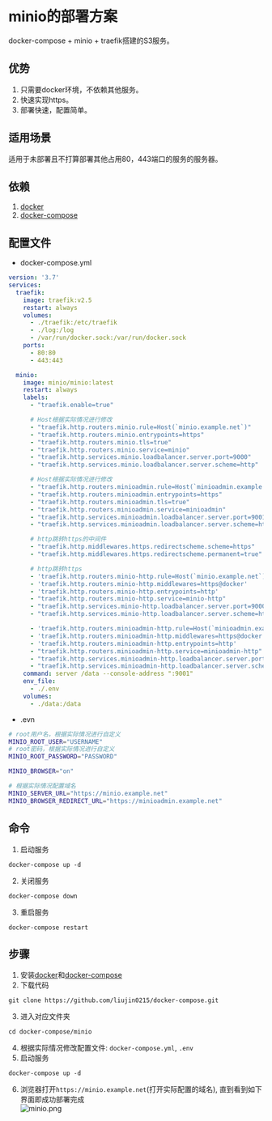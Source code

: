 # minio的部署方案

docker-compose + minio + traefik搭建的S3服务。  

## 优势
1. 只需要docker环境，不依赖其他服务。
2. 快速实现https。
3. 部署快速，配置简单。

## 适用场景
适用于未部署且不打算部署其他占用80，443端口的服务的服务器。

## 依赖
1. [docker](https://wiki.liujin.site/zh/docker/install)
2. [docker-compose](https://wiki.liujin.site/zh/docker-compose/install)

## 配置文件

- docker-compose.yml
```yaml
version: '3.7'
services:
  traefik:
    image: traefik:v2.5
    restart: always
    volumes:
      - ./traefik:/etc/traefik
      - ./log:/log
      - /var/run/docker.sock:/var/run/docker.sock
    ports:
      - 80:80
      - 443:443

  minio:
    image: minio/minio:latest
    restart: always
    labels:
      - "traefik.enable=true"

      # Host根据实际情况进行修改
      - "traefik.http.routers.minio.rule=Host(`minio.example.net`)"
      - "traefik.http.routers.minio.entrypoints=https"
      - "traefik.http.routers.minio.tls=true"
      - "traefik.http.routers.minio.service=minio"
      - "traefik.http.services.minio.loadbalancer.server.port=9000"
      - "traefik.http.services.minio.loadbalancer.server.scheme=http"

      # Host根据实际情况进行修改
      - "traefik.http.routers.minioadmin.rule=Host(`minioadmin.example.net`)"
      - "traefik.http.routers.minioadmin.entrypoints=https"
      - "traefik.http.routers.minioadmin.tls=true"
      - "traefik.http.routers.minioadmin.service=minioadmin"
      - "traefik.http.services.minioadmin.loadbalancer.server.port=9001"
      - "traefik.http.services.minioadmin.loadbalancer.server.scheme=http"

      # http跳转https的中间件
      - "traefik.http.middlewares.https.redirectscheme.scheme=https"
      - "traefik.http.middlewares.https.redirectscheme.permanent=true"

      # http跳转https
      - 'traefik.http.routers.minio-http.rule=Host(`minio.example.net`)'
      - 'traefik.http.routers.minio-http.middlewares=https@docker'
      - 'traefik.http.routers.minio-http.entrypoints=http'
      - "traefik.http.routers.minio-http.service=minio-http"
      - "traefik.http.services.minio-http.loadbalancer.server.port=9000"
      - "traefik.http.services.minio-http.loadbalancer.server.scheme=http"

      - 'traefik.http.routers.minioadmin-http.rule=Host(`minioadmin.example.net`)'
      - 'traefik.http.routers.minioadmin-http.middlewares=https@docker'
      - 'traefik.http.routers.minioadmin-http.entrypoints=http'
      - "traefik.http.routers.minioadmin-http.service=minioadmin-http"
      - "traefik.http.services.minioadmin-http.loadbalancer.server.port=9001"
      - "traefik.http.services.minioadmin-http.loadbalancer.server.scheme=http"
    command: server /data --console-address ":9001"
    env_file:
      - ./.env
    volumes:
      - ./data:/data
```

- .evn
```sh
# root用户名，根据实际情况进行自定义
MINIO_ROOT_USER="USERNAME"
# root密码，根据实际情况进行自定义
MINIO_ROOT_PASSWORD="PASSWORD"

MINIO_BROWSER="on"

# 根据实际情况配置域名
MINIO_SERVER_URL="https://minio.example.net"
MINIO_BROWSER_REDIRECT_URL="https://minioadmin.example.net"
```

## 命令
1. 启动服务
```shell
docker-compose up -d
```
2. 关闭服务
```shell
docker-compose down
```
3. 重启服务
```shell
docker-compose restart
```

## 步骤
1. 安装[docker](https://wiki.liujin.site/zh/docker/install)和[docker-compose](https://wiki.liujin.site/zh/docker-compose/install)
2. 下载代码
```shell
git clone https://github.com/liujin0215/docker-compose.git
```
3. 进入对应文件夹
```shell
cd docker-compose/minio
```
4. 根据实际情况修改配置文件: `docker-compose.yml`, `.env`
5. 启动服务
```shell
docker-compose up -d
```
6. 浏览器打开`https://minio.example.net`(打开实际配置的域名), 直到看到如下界面即成功部署完成  
![minio.png](https://wiki.liujin.site/minio.png)


